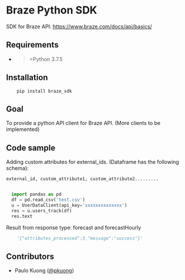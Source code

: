 Braze Python SDK
================

SDK for Braze API: https://www.braze.com/docs/api/basics/


Requirements
------------

* >=Python 3.7.5

Installation
------------
```
    pip install braze_sdk
```

Goal
----

To provide a python API client for Braze API.
(More clients to be implemented)

Code sample
-----------

Adding custom attributes for external_ids.
(Dataframe has the following schema):
```
external_id, custom_attribute1, custom_attribute2.........
```

```python

  import pandas as pd
  df = pd.read_csv('test.csv')
  u = UserDataClient(api_key='xxxxxxxxxxxxxx')
  res = u.users_track(df)
  res.text
```

Result from response type: forecast and forecastHourly
```python
    '{"attributes_processed":3,"message":"success"}'

```

Contributors
------------

* Paulo Kuong ([@pkuong](https://github.com/paulokuong))
